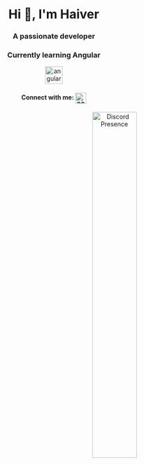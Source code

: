 <h1 align="center">Hi 👋, I'm Haiver</h1>
<h3 align="center">A passionate developer</h3>
<h3 align="center">Currently learning Angular</h3>
<p align="center"> <a href="https://angular.io" target="_blank" rel="noreferrer"> <img src="https://angular.io/assets/images/logos/angular/angular.svg" alt="angular" width="40" height="40"/></a> </p>

<h4 align="center">Connect with me: <a href="https://discord.com/users/897660552892002304" target="blank"><img align="center"
        src="https://assets-global.website-files.com/6257adef93867e50d84d30e2/636e0a6ca814282eca7172c6_icon_clyde_white_RGB.svg"
        alt="897660552892002304" height="25" width="25" />
    </a>
</h4>


<div align="center">
    <a href="https://discord.com/users/897660552892002304">
        <img src="https://lanyard.cnrad.dev/api/897660552892002304?theme=dark&idleMessage=Probably%20doing%20something%20else..." alt="Discord Presence" style="float: right; width: 45%;" />
    </a>
</div>

